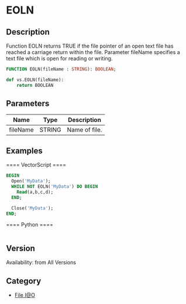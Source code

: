 # EOLN

## Description
Function EOLN returns TRUE if the file pointer of an open text file has reached a carriage return within the file. Parameter fileName specifies a text file which is open for reading or writing.

```pascal
FUNCTION EOLN(fileName : STRING): BOOLEAN;
```

```python
def vs.EOLN(fileName):
    return BOOLEAN
```

## Parameters
|Name|Type|Description|
|---|---|---|
|fileName|STRING|Name of file.|

## Examples
==== VectorScript ====
```pascal
BEGIN
  Open('MyData');
  WHILE NOT EOLN('MyData') DO BEGIN
    Read(a,b,c,d);
  END;

  Close('MyData');
END;
```
==== Python ====
```python

```

## Version
Availability: from All Versions

## Category
* [File I@O](../Categories/File%20IO.md)
